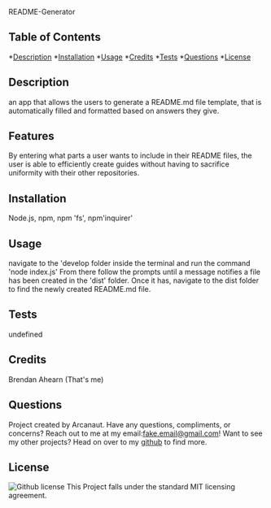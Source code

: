  
  README-Generator
  
  ## Table of Contents
  *[Description](#Description)
  *[Installation](#Installation)
  *[Usage](#Usage)
  *[Credits](#Credits)
  *[Tests](#tests)
  *[Questions](#Questions)
  *[License](#License)


  ## Description
  an app that allows the users to generate a README.md file template, that is automatically filled and formatted based on answers they give.

  ## Features
  By entering what parts a user wants to include in their README files, the user is able to efficiently create guides without having to sacrifice uniformity with their other repositories.

  ## Installation 
  Node.js, npm, npm 'fs', npm'inquirer'

  ## Usage
  navigate to the 'develop folder inside the terminal and run the command 'node index.js' From there follow the prompts until a message notifies a file has been created in the 'dist' folder. Once it has, navigate to the dist folder to find the newly created README.md file.

  ## Tests
  undefined

## Credits
  Brendan Ahearn (That's me)
  ## Questions
  Project created by Arcanaut. Have any questions, compliments, or concerns? Reach out to me at my email:<fake.email@gmail.com>! Want to see my other projects? 
  Head on over to my [github](https://www.github.com/Arcanaut) to find more.

  ## License
  ![Github license](http://img.shields.io/badge/license-MIT-green.svg)
  This Project falls under the standard MIT licensing agreement. 
  
  
